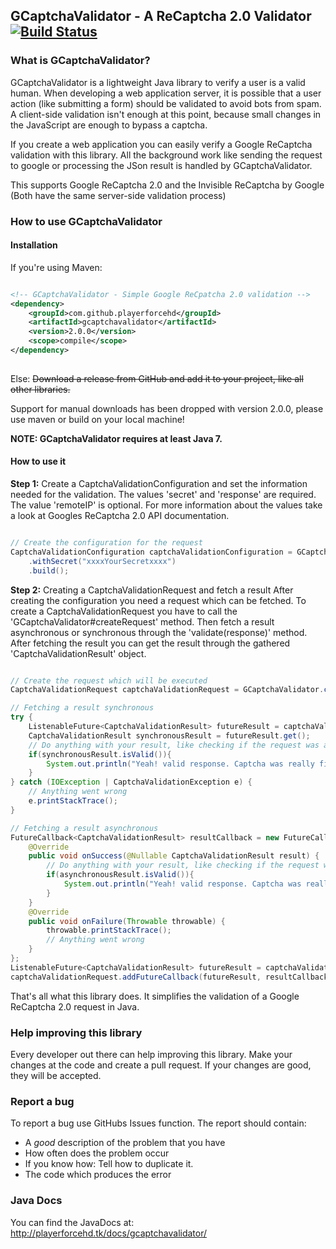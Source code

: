 ## GCaptchaValidator - A ReCaptcha 2.0 Validator [![Build Status](https://travis-ci.org/PlayerForceHD/GCaptchaValidator.svg?branch=master)](https://travis-ci.org/PlayerForceHD/GCaptchaValidator)

### What is GCaptchaValidator?

GCaptchaValidator is a lightweight Java library to verify a user is a valid human.
When developing a web application server, it is possible that a user action (like submitting
a form) should be validated to avoid bots from spam. A client-side validation isn't enough at this point,
because small changes in the JavaScript are enough to bypass a captcha.

If you create a web application you can easily verify a Google ReCaptcha validation with this library.
All the background work like sending the request to google or processing the JSon result
is handled by GCaptchaValidator.

This supports Google ReCaptcha 2.0 and the Invisible ReCaptcha by Google (Both have the same server-side validation process)

### How to use GCaptchaValidator

#### Installation

If you're using Maven:
```xml

<!-- GCaptchaValidator - Simple Google ReCpatcha 2.0 validation -->
<dependency>
    <groupId>com.github.playerforcehd</groupId>
    <artifactId>gcaptchavalidator</artifactId>
    <version>2.0.0</version>
    <scope>compile</scope>
</dependency>
    
```

Else:
~~Download a release from GitHub and add it to your project,
like all other libraries.~~

Support for manual downloads has been dropped with version 2.0.0, please use maven or build on your local machine!

**NOTE: GCaptchaValidator requires at least Java 7.**

#### How to use it

**Step 1:** Create a CaptchaValidationConfiguration and set the information needed for the validation.
The values 'secret' and 'response' are required.
The value 'remoteIP' is optional.
For more information about the values take a look at Googles
ReCaptcha 2.0 API documentation.

```java

// Create the configuration for the request
CaptchaValidationConfiguration captchaValidationConfiguration = GCaptchaValidator.createConfigurationBuilder()
    .withSecret("xxxxYourSecretxxxx")
    .build();

```

**Step 2:** Creating a CaptchaValidationRequest and fetch a result
After creating the configuration you need a request which can be fetched.
To create a CaptchaValidationRequest you have to call the 'GCaptchaValidator#createRequest' method.
Then fetch a result asynchronous or synchronous through the 'validate(response)' method.
After fetching the result you can get the result through the gathered 'CaptchaValidationResult' object.

```java

// Create the request which will be executed
CaptchaValidationRequest captchaValidationRequest = GCaptchaValidator.createRequest(captchaValidationConfiguration);

// Fetching a result synchronous
try {
    ListenableFuture<CaptchaValidationResult> futureResult = captchaValidationRequest.validate("xxxxYourResponsexxxx");
    CaptchaValidationResult synchronousResult = futureResult.get();
    // Do anything with your result, like checking if the request was a success
    if(synchronousResult.isValid()){
        System.out.println("Yeah! valid response. Captcha was really filled out by the user!");
    }
} catch (IOException | CaptchaValidationException e) {
    // Anything went wrong
    e.printStackTrace();
}

// Fetching a result asynchronous
FutureCallback<CaptchaValidationResult> resultCallback = new FutureCallback<CaptchaValidationResult>() {
    @Override
    public void onSuccess(@Nullable CaptchaValidationResult result) {
        // Do anything with your result, like checking if the request was a success
        if(asynchronousResult.isValid()){
            System.out.println("Yeah! valid response. Captcha was really filled out by the user!");
        }
    }
    @Override
    public void onFailure(Throwable throwable) {
        throwable.printStackTrace();
        // Anything went wrong
    }
};
ListenableFuture<CaptchaValidationResult> futureResult = captchaValidationRequest.validate("xxxxYourResponsexxxx");
captchaValidationRequest.addFutureCallback(futureResult, resultCallback);

```

That's all what this library does.
It simplifies the validation of a Google ReCaptcha 2.0 request
in Java.

### Help improving this library

Every developer out there can help improving this library.
Make your changes at the code and create a pull request.
If your changes are good, they will be accepted.

### Report a bug

To report a bug use GitHubs Issues function.
The report should contain:

- A *good* description of the problem that you have
- How often does the problem occur
- If you know how: Tell how to duplicate it.
- The code which produces the error
    
### Java Docs

You can find the JavaDocs at: http://playerforcehd.tk/docs/gcaptchavalidator/


